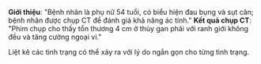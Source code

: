 
**Giới thiệu**: "Bệnh nhân là phụ nữ 54 tuổi, có biểu hiện đau bụng và sụt cân; bệnh nhân được chụp CT để đánh giá khả năng ác tính."
**Kết quả chụp CT**: "Phim chụp cho thấy tổn thương 4 cm ở thùy gan phải với ranh giới không đều và tăng cường ngoại vi."

Liệt kê các tình trạng có thể xảy ra với lý do ngắn gọn cho từng tình trạng.
